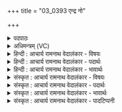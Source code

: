 +++
title = "03_0393 एन्द्र नो"

+++
<details><summary>पदपाठः</summary>

आ। इ꣣न्द्र। नः। गधि। प्रिय। स꣡त्रा꣢꣯जित्। स꣡त्रा꣢꣯। जि꣣त्। अगोह्य। अ। गोह्य। गिरिः꣢। न। वि꣣श्व꣡तः꣢। पृ꣣थुः꣢। प꣡तिः꣢꣯। दि꣣वः꣢। ३९३।
</details>

<details><summary>अधिमन्त्रम् (VC)</summary>

- इन्द्रः
- नृमेध आङ्गिरसः
- उष्णिक्
- ऋषभः
- ऐन्द्रं काण्डम्
</details>

<details><summary>हिन्दी : आचार्य रामनाथ वेदालंकार - विषयः</summary>

अगले मन्त्र में पुनः परमात्मा की महिमा वर्णित की गयी है।
</details>

<details><summary>हिन्दी : आचार्य रामनाथ वेदालंकार - पदार्थः</summary>

पदार्थान्वय -  हे (प्रिय) प्रिय, (सत्राजित्) सत्य से असत्य पर विजय पानेवाले, (अगोह्य) छिपाये न जा सकनेवाले, किन्तु प्रकट हो जानेवाले (इन्द्र) परमात्मन् ! आप (नः) हमारे समीप (आ गधि) आओ। आप (गिरिः न) पर्वत के सदृश (विश्वतः पृथुः) सबसे विशाल और (दिवः पतिः) सूर्य, चन्द्र, नक्षत्र, विद्युत् आदि से जगमगाते हुए जगत् के अधिपति हो ॥३॥ इस मन्त्र में उपमालङ्कार है ॥३॥
</details>

<details><summary>हिन्दी : आचार्य रामनाथ वेदालंकार - भावार्थः</summary>

भावार्थ -  चर्म-चक्षुओं से अदृश्य भी परमेश्वर संसार में दिखायी देनेवाले अपने सत्य नियमों से और योगाभ्यासों से सबके सम्मुख प्रकट हो जाता है। आकाश को चूमनेवाले विस्तीर्ण पहाड़ के समान विशाल, सर्वव्यापक, सब ज्योतिष्मान् पदार्थों को ज्योति देनेवाला वह सब जनों से उपासना करने योग्य है ॥३॥
</details>

<details><summary>संस्कृत : आचार्य रामनाथ वेदालंकार - विषयः</summary>

अथ पुनः परमात्मनो महिमा वर्ण्यते।
</details>

<details><summary>संस्कृत : आचार्य रामनाथ वेदालंकार - पदार्थः</summary>

पदार्थान्वय -  हे (प्रिय) स्नेहास्पद, (सत्राजित्) सत्येनासत्यस्य विजेतः ! सत्रा इति सत्यनाम। निघं० ३।१०। (अगोह्य) गूहितुम् अशक्य (इन्द्र) परमात्मन् ! त्वम् (नः) अस्मान्, अस्मत्समीपम् (आ गधि) आगहि, आयाहि। ‘आगहि’ इति रूपं वेदे बहुशः प्रयुज्यते, अत्र हेर्धिभावः। त्वम् (गिरिः न) पर्वतः इव (विश्वतः पृथुः) सर्वतो विस्तीर्णः असि, (दिवः पतिः) सूर्यचन्द्रनक्षत्रविद्युदादिभिर्द्योतमानस्य जगतः अधीश्वरः असि ॥३॥ अत्रोपमालङ्कारः ॥३॥
</details>

<details><summary>संस्कृत : आचार्य रामनाथ वेदालंकार - भावार्थः</summary>

भावार्थ -  चर्मचक्षुर्भ्यामदृश्योऽपि जगदीश्वरः संसारे दृश्यमानैः स्वकीयैः सत्यनियमैर्योगाभ्यासैश्च सर्वेषां प्रकटो जायते। गगनचुम्बिविस्तीर्णशैल इव विशालः सर्वव्यापकः समस्तानां ज्योतिष्मतां पदार्थानां ज्योतिष्प्रदायकः स सर्वैर्जनैरुपासनीयः ॥३॥
</details>

<details><summary>संस्कृत : आचार्य रामनाथ वेदालंकार - पादटिप्पनी</summary>

टिप्पनी -   १. ऋ० ८।९८।४, अथ० २०।६४।१। उभयत्र ‘प्रियः सत्राजिदगोह्यः’ इति पाठः। साम० १२४७।
</details>